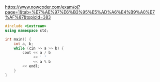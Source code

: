 https://www.nowcoder.com/exam/oj?page=1&tab=%E7%AE%97%E6%B3%95%E5%AD%A6%E4%B9%A0%E7%AF%87&topicId=383

```c++
#include <iostream>
using namespace std;

int main() {
    int a, b;
    while (cin >> a >> b) {
        cout << a / b
             << ' ' 
             << a % b
        << endl;
    }
}
```
